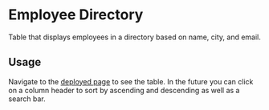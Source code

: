 # Employee Directory

Table that displays employees in a directory based on name, city, and email.

## Usage

Navigate to the [deployed page](https://con0fav.github.io/HW19-EmployeeDirectory/) to see the table. In the future you can click on a column header to sort by ascending and descending as well as a search bar.
